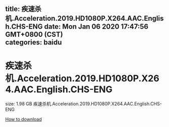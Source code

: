 
title: 疾速杀机.Acceleration.2019.HD1080P.X264.AAC.English.CHS-ENG
date: Mon Jan 06 2020 17:47:56 GMT+0800 (CST)    
categories: baidu
---

# 疾速杀机.Acceleration.2019.HD1080P.X264.AAC.English.CHS-ENG
size: 1.98 GB
 疾速杀机.Acceleration.2019.HD1080P.X264.AAC.English.CHS-ENG
 

[How to download](https://bpcam.bemobtrk.com/go/2ceec3aa-1ca2-46d6-b9ff-aaa5c184517c?jno=475)